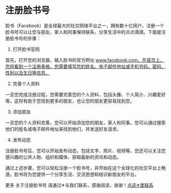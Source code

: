 # 注册脸书号

脸书（Facebook）是全球最大的社交网络平台之一，拥有数十亿用户。注册一个脸书号可以让您与朋友、家人和同事保持联系，分享生活中的点点滴滴。下面是注册脸书号的步骤：

1. 打开脸书官网

首先，打开您的浏览器，输入脸书的官方网址 www.facebook.com。在首页上，您将看到一个注册表格，您需要填写您的姓名、电子邮件地址或手机号码、密码、性别以及生日等信息。

2. 完善个人资料

一旦您完成注册过程，您需要完善您的个人资料，包括头像、个人简介、兴趣爱好等。这将有助于您找到更多的朋友，也让您的朋友更容易找到您。

3. 添加朋友

一旦您的个人资料完善，您可以开始添加您的朋友，家人和同事。您可以通过搜索他们的姓名或电子邮件地址来找到他们，并发送好友请求。

4. 发布动态

注册脸书号后，您可以开始发布动态，包括文字、照片、视频等。您还可以关注您感兴趣的公共人物、组织和媒体，获取最新的资讯和动态。

通过上述步骤，您可以轻松注册一个脸书号，并开始在这个全球化的社交平台上畅游。脸书将为您提供一个分享生活、交流思想和结识新朋友的平台。

更多 关于注册脸书号 请通过✈与我们联系，感谢阅读，谢谢！[点这✈里联系](https://abc.k02.cc)
